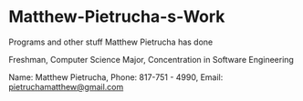 # Matthew-Pietrucha-s-Work
Programs and other stuff Matthew Pietrucha has done

Freshman,
Computer Science Major,
Concentration in Software Engineering

Name: Matthew Pietrucha,
Phone: 817-751 - 4990,
Email: pietruchamatthew@gmail.com

